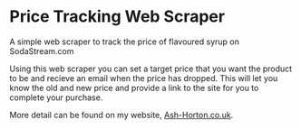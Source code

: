 # Price Tracking Web Scraper
A simple web scraper to track the price of flavoured syrup on SodaStream.com

Using this web scraper you can set a target price that you want the product to be and recieve an email when the price has dropped. This will let you know the old and new price and provide a link to the site for you to complete your purchase.

More detail can be found on my website, [Ash-Horton.co.uk](https://ash-horton.co.uk).
